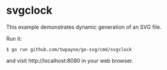 # svgclock

This example demonstrates dynamic generation of an SVG file.

Run it:

```console
$ go run github.com/twpayne/go-svg/cmd/svgclock
```

and visit http://localhost:8080 in your web browser.